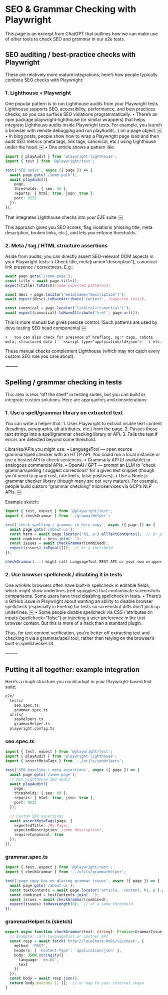 # SEO & Grammar Checking with Playwright
This page is an excerpt from ChatGPT that outlines how we can make use of other tools to check SEO and grammar in our e2e tests.

## SEO auditing / best-practice checks with Playwright

These are relatively more mature integrations; here’s how people typically combine SEO checks with Playwright:

### 1. Lighthouse + Playwright

One popular pattern is to run Lighthouse audits from your Playwright tests. Lighthouse supports SEO, accessibility, performance, and best practices checks, so you can surface SEO violations programmatically.
	•	There’s an npm package playwright-lighthouse (or similar wrappers) that helps integrate Lighthouse audits inside Playwright tests. For example, you launch a browser with remote debugging and run playAudit(...) on a page object.  ￼
	•	In blog posts, people show how to wrap a Playwright page load and then audit SEO metrics (meta tags, link tags, canonical, etc.) using Lighthouse under the hood.  ￼
	•	One article shows a pattern like:

```typescript
import { playAudit } from 'playwright-lighthouse';
import { test } from '@playwright/test';

test('SEO audit', async ({ page }) => {
  await page.goto('/some-path');
  await playAudit({
    page,
    thresholds: { seo: 50 },
    reports: { html: true, json: true },
    port: 9222
  });
});
```

That integrates Lighthouse checks into your E2E suite.  ￼

This approach gives you SEO scores, flag violations (missing title, meta description, broken links, etc.), and lets you enforce thresholds.

### 2. Meta / tag / HTML structure assertions

Aside from audits, you can directly assert SEO-relevant DOM aspects in your Playwright tests:
	•	Check title, meta[name="description"], canonical link presence / correctness. E.g.:
```typescript
await page.goto('/some-page');
const title = await page.title();
expect(title).toMatch(/Some expected pattern/);

const desc = page.locator('meta[name="description"]');
await expect(desc).toHaveAttribute('content', /expected text/);

const canonical = page.locator('link[rel="canonical"]');
await expect(canonical).toHaveAttribute('href', page.url());
```
This is more manual but gives precise control. (Such patterns are used by devs testing SEO head components)  ￼

	•	You can also check for presence of hreflang, og:* tags, robots meta, structured data (```<script type="application/ld+json">```) etc.

These manual checks complement Lighthouse (which may not catch every custom SEO rule you care about).

⸻

## Spelling / grammar checking in tests

This area is less “off the shelf” in testing suites, but you can build or integrate custom solutions. Here are approaches and considerations:

### 1. Use a spell/grammar library on extracted text

You can write a helper that:
	1.	Uses Playwright to extract visible text content (headings, paragraphs, alt attributes, etc.) from the page.
	2.	Passes those text strings into a spell/grammar checking library or API.
	3.	Fails the test if errors are detected beyond some threshold.

Libraries/APIs you might use:
	•	LanguageTool — open source grammar/spell checker with an HTTP API. You could run a local instance or use a hosted API to check sentences.
	•	Grammarly API (if available) or analogous commercial APIs.
	•	OpenAI / GPT — prompt an LLM to “check grammar/spelling / suggest corrections” for a given text snippet (though you’d need to guard cost, rate limits, false positives).
	•	Use a Node.js grammar checker library (though many are not very mature). For example, people build custom “grammar checking” microservices via GCP’s NLP APIs.  ￼

Example sketch:
```typescript
import { test, expect } from '@playwright/test';
import { checkGrammar } from './grammarHelper';

test('check spelling / grammar in hero copy', async ({ page }) => {
  await page.goto('/about-us');
  const hero = await page.locator('h1, p').allTextContents();  // or pick specific zones
  const combined = hero.join(' ');
  const issues = await checkGrammar(combined);
  expect(issues).toEqual([]);  // or a threshold
});

checkGrammar(...) might call LanguageTool REST API or your own wrapper over an AI grammar model.
```

### 2. Use browser spellcheck / disabling it in tests

One wrinkle: browsers often have built-in spellcheck in editable fields, which might show underlines (red squiggles) that contaminate screenshots comparisons. Some users have tried disabling spellcheck in tests.
	•	There’s a GitHub issue in Playwright about wanting an ability to disable browser spellcheck (especially in Firefox) for tests so screenshot diffs don’t pick up underlines.  ￼
	•	Some people disable spellcheck via CSS / attributes on inputs (spellcheck="false") or injecting a user preference in the test browser context. But this is more of a hack than a standard plugin.

Thus, for text content verification, you’re better off extracting text and checking it via a grammar/spell tool, rather than relying on the browser’s built-in spellchecker UI.

⸻

## Putting it all together: example integration

Here’s a rough structure you could adopt in your Playwright-based test suite:
```bash
e2e/
  tests/
    seo.spec.ts
    grammar.spec.ts
  utils/
    seoHelpers.ts
    grammarHelper.ts
  playwright.config.ts
```

### seo.spec.ts
```typescript
import { test, expect } from '@playwright/test';
import { playAudit } from 'playwright-lighthouse';
import { assertMetaTags } from '../utils/seoHelpers';

test('SEO baseline + meta assertions', async ({ page }) => {
  await page.goto('/some-page');
  // Run Lighthouse SEO audit
  await playAudit({
    page,
    thresholds: { seo: 80 },
    reports: { html: true, json: true },
    port: 9222
  });

  // Custom SEO assertions
  await assertMetaTags(page, {
    expectedTitle: /My Page/,
    expectedDescription: /some description/,
    requireCanonical: true
  });
});
```

### grammar.spec.ts
```typescript
import { test, expect } from '@playwright/test';
import { checkGrammar } from '../utils/grammarHelper';

test('page copy has no glaring grammar issues', async ({ page }) => {
  await page.goto('/about-us');
  const textContents = await page.locator('article, .content, h1, p').allTextContents();
  const combined = textContents.join(' ');
  const issues = await checkGrammar(combined);
  expect(issues).toHaveLength(0);  // or ≤ some threshold
});
```


### grammarHelper.ts (sketch)
```typescript
export async function checkGrammar(text: string): Promise<GrammarIssue[]> {
  // Example: call LanguageTool or another API
  const resp = await fetch('http://localhost:8081/v2/check', {
    method: 'POST',
    headers: { 'Content-Type': 'application/json' },
    body: JSON.stringify({
      language: 'en-US',
      text
    })
  });
  const body = await resp.json();
  return body.matches || [];  // or map to your internal shape
}
```
